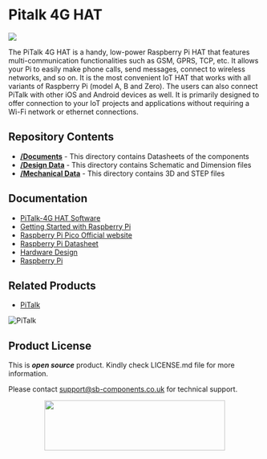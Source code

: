 # Pitalk 4G HAT

<img src ="https://github.com/sbcshop/Pitalk_4G_HAT_Software/blob/main/images/Pi%20talk.png" />

The PiTalk 4G HAT is a handy, low-power Raspberry Pi HAT that features multi-communication functionalities such as GSM, GPRS, TCP, etc. It allows your Pi to easily make phone calls, send messages, connect to wireless networks, and so on. It is the most convenient IoT HAT that works with all variants of Raspberry Pi (model A, B and Zero). The users can also connect PiTalk with other iOS and Android devices as well. It is primarily designed to offer connection to your IoT projects and applications without requiring a Wi-Fi network or ethernet connections. 

## Repository Contents

* [**/Documents**](https://github.com/sbcshop/Pitalk_4G_HAT_Hardware/tree/main/Documents) - This directory contains Datasheets of the components
* [**/Design Data**](https://github.com/sbcshop/Pitalk_4G_HAT_Hardware/tree/main/Design%20Data) - This directory contains Schematic and Dimension files
* [**/Mechanical Data**](https://github.com/sbcshop/Pitalk_4G_HAT_Hardware/tree/main/Mechanical%20Data) - This directory contains 3D and STEP files

## Documentation

* [PiTalk-4G HAT Software](https://github.com/sbcshop/Pitalk_4G_HAT_Software)
* [Getting Started with Raspberry Pi](https://www.raspberrypi.com/documentation/computers/getting-started.html)
* [Raspberry Pi Pico Official website](https://www.raspberrypi.com/documentation/microcontrollers/)
* [Raspberry Pi Datasheet](https://www.raspberrypi.com/documentation/computers/compute-module.html)
* [Hardware Design](https://www.raspberrypi.com/documentation/computers/compute-module.html)
* [Raspberry Pi](https://www.raspberrypi.com/documentation/microcontrollers/raspberry-pi-pico.html)

## Related Products

* [PiTalk](https://shop.sb-components.co.uk/products/pitalk-modular-smartphone-for-raspberry-pi?variant=12516562436179)

 ![PiTalk](https://cdn.shopify.com/s/files/1/1217/2104/products/PiTalk_-_Modular_SmartPhone_for_Raspberry_Pi_5.png?v=1528805795&width=400)

## Product License

This is ***open source*** product. Kindly check LICENSE.md file for more information.

Please contact support@sb-components.co.uk for technical support.
<p align="center">
  <img width="360" height="100" src="https://cdn.shopify.com/s/files/1/1217/2104/files/Logo_sb_component_3.png?v=1666086771&width=350">
</p>
